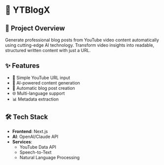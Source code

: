 # 📝 YTBlogX

## 🌟 Project Overview

Generate professional blog posts from YouTube video content automatically using cutting-edge AI technology. Transform video insights into readable, structured written content with just a URL.

## ✨ Features

- 🔗 Simple YouTube URL input
- 🤖 AI-powered content generation
- 📝 Automatic blog post creation
- 🌐 Multi-language support
- 📊 Metadata extraction

## 🛠 Tech Stack

- **Frontend**: Next.js
- **AI**: OpenAI/Claude API
- **Services**: 
  - YouTube Data API
  - Speech-to-Text
  - Natural Language Processing

